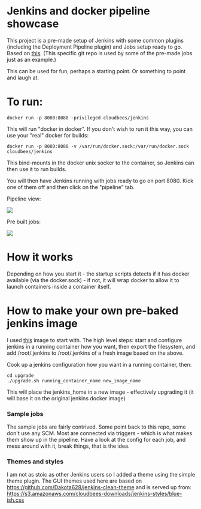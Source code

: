 # Jenkins and docker pipeline showcase

This project is a pre-made setup of Jenkins with some common plugins (including the Deployment Pipeline plugin) and Jobs setup ready to go. Based on <a href="https://github.com/cloudbees/jenkins-docker-executors">this</a>.
(This specific git repo is used by some of the pre-made jobs just as an example.)

This can be used for fun, perhaps a starting point. Or something to point and laugh at.


# To run:

    docker run -p 8080:8080 -privileged cloudbees/jenkins

This will run "docker in docker". If you don't wish to run it this way, you can use your "real" docker for builds:

    docker run -p 8080:8080 -v /var/run/docker.sock:/var/run/docker.sock cloudbees/jenkins

This bind-mounts in the docker unix socker to the container, so Jenkins can then use it to run builds.


You will then have Jenkins running with jobs ready to go on port 8080. Kick one of them off and then click on the "pipeline" tab.

Pipeline view: 

<img src="https://raw.githubusercontent.com/michaelneale/docker-pipeline-demo/master/pipeline_view.png"/>

Pre built jobs: 

<img src="https://raw.githubusercontent.com/michaelneale/docker-pipeline-demo/master/jenkins_docker.png"/>


# How it works

Depending on how you start it - the startup scripts detects if it has docker available (via the docker.sock) - if not,
it will wrap docker to allow it to launch containers inside a container itself.

# How to make your own pre-baked jenkins image

I used <a href="https://index.docker.io/u/michaelneale/jenkins-docker-executors/">this</a> image to start with.
The high level steps: start and configure jenkins in a running container how you want,
then export the filesystem, and add /root/.jenkins to /root/.jenkins of a fresh image based on the above.

Cook up a jenkins configuration how you want in a running container, then:

	cd upgrade
	./upgrade.sh running_container_name new_image_name

This will place the jenkins_home in a new image - effectively upgrading it (it will base it  on the original jenkins docker image)



### Sample jobs
The sample jobs are fairly contrived. Some point back to this repo, some don't use any SCM.
Most are connected via triggers - which is what makes them show up in the pipeline.
Have a look at the config for each job, and mess around with it, break things, that is the idea.



### Themes and styles

I am not as stoic as other Jenkins users so I added a theme using the simple theme plugin.
The GUI themes used  here are based on https://github.com/Dakota628/jenkins-clean-theme
and is served up from:
https://s3.amazonaws.com/cloudbees-downloads/jenkins-styles/blue-ish.css
